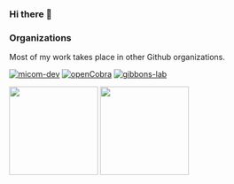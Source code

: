 ### Hi there 👋

### Organizations

Most of my work takes place in other Github organizations.

[![micom-dev](https://img.shields.io/badge/-micom--dev-001?&logo=GitHub)](https://github.com/micom-dev)
[![openCobra](https://img.shields.io/badge/-openCOBRA-001?&logo=GitHub)](https://github.com/openCOBRA)
[![gibbons-lab](https://img.shields.io/badge/-Gibbons--Lab-000?&logo=GitHub)](https://github.com/gibbons-lab)

<img height="160px" src="https://github-readme-stats.vercel.app/api?username=cdiener&show_icons=true&theme=dracula&include_all_commits=true" /> <img height="160px" src="https://github-readme-stats.vercel.app/api/top-langs/?username=cdiener&layout=compact&theme=dracula&card_width=340" />

<!--
**cdiener/cdiener** is a ✨ _special_ ✨ repository because its `README.md` (this file) appears on your GitHub profile.

Here are some ideas to get you started:

- 🔭 I’m currently working on ...
- 🌱 I’m currently learning ...
- 👯 I’m looking to collaborate on ...
- 🤔 I’m looking for help with ...
- 💬 Ask me about ...
- 📫 How to reach me: ...
- 😄 Pronouns: ...
- ⚡ Fun fact: ...
-->
